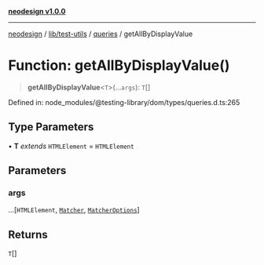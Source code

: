 [**neodesign v1.0.0**](../../../../../README.md)

***

[neodesign](../../../../../modules.md) / [lib/test-utils](../../../README.md) / [queries](../README.md) / getAllByDisplayValue

# Function: getAllByDisplayValue()

> **getAllByDisplayValue**\<`T`\>(...`args`): `T`[]

Defined in: node\_modules/@testing-library/dom/types/queries.d.ts:265

## Type Parameters

• **T** *extends* `HTMLElement` = `HTMLElement`

## Parameters

### args

...\[`HTMLElement`, [`Matcher`](../../../type-aliases/Matcher.md), [`MatcherOptions`](../../../interfaces/MatcherOptions.md)\]

## Returns

`T`[]
